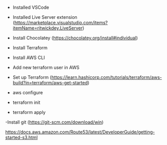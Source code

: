 
- Installed VSCode
- Installed Live Server extension (https://marketplace.visualstudio.com/items?itemName=ritwickdey.LiveServer)

- Install Chocolatey (https://chocolatey.org/install#individual)
- Install Terraform 
- Install AWS CLI

- Add new terraform user in AWS
- Set up Terraform (https://learn.hashicorp.com/tutorials/terraform/aws-build?in=terraform/aws-get-started)
- aws configure
- terraform init
- terraform apply

-Install git (https://git-scm.com/download/win)


https://docs.aws.amazon.com/Route53/latest/DeveloperGuide/getting-started-s3.html